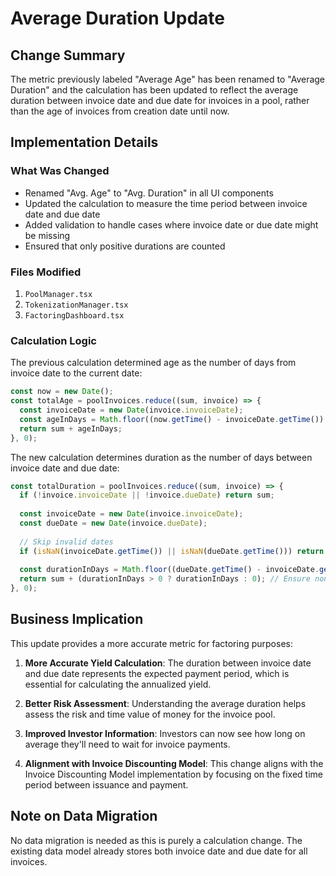 # Average Duration Update

## Change Summary
The metric previously labeled "Average Age" has been renamed to "Average Duration" and the calculation has been updated to reflect the average duration between invoice date and due date for invoices in a pool, rather than the age of invoices from creation date until now.

## Implementation Details

### What Was Changed
- Renamed "Avg. Age" to "Avg. Duration" in all UI components
- Updated the calculation to measure the time period between invoice date and due date
- Added validation to handle cases where invoice date or due date might be missing
- Ensured that only positive durations are counted

### Files Modified
1. `PoolManager.tsx`
2. `TokenizationManager.tsx`
3. `FactoringDashboard.tsx`

### Calculation Logic
The previous calculation determined age as the number of days from invoice date to the current date:
```typescript
const now = new Date();
const totalAge = poolInvoices.reduce((sum, invoice) => {
  const invoiceDate = new Date(invoice.invoiceDate);
  const ageInDays = Math.floor((now.getTime() - invoiceDate.getTime()) / (1000 * 60 * 60 * 24));
  return sum + ageInDays;
}, 0);
```

The new calculation determines duration as the number of days between invoice date and due date:
```typescript
const totalDuration = poolInvoices.reduce((sum, invoice) => {
  if (!invoice.invoiceDate || !invoice.dueDate) return sum;
  
  const invoiceDate = new Date(invoice.invoiceDate);
  const dueDate = new Date(invoice.dueDate);
  
  // Skip invalid dates
  if (isNaN(invoiceDate.getTime()) || isNaN(dueDate.getTime())) return sum;
  
  const durationInDays = Math.floor((dueDate.getTime() - invoiceDate.getTime()) / (1000 * 60 * 60 * 24));
  return sum + (durationInDays > 0 ? durationInDays : 0); // Ensure non-negative
}, 0);
```

## Business Implication
This update provides a more accurate metric for factoring purposes:

1. **More Accurate Yield Calculation**: The duration between invoice date and due date represents the expected payment period, which is essential for calculating the annualized yield.

2. **Better Risk Assessment**: Understanding the average duration helps assess the risk and time value of money for the invoice pool.

3. **Improved Investor Information**: Investors can now see how long on average they'll need to wait for invoice payments.

4. **Alignment with Invoice Discounting Model**: This change aligns with the Invoice Discounting Model implementation by focusing on the fixed time period between issuance and payment.

## Note on Data Migration
No data migration is needed as this is purely a calculation change. The existing data model already stores both invoice date and due date for all invoices. 